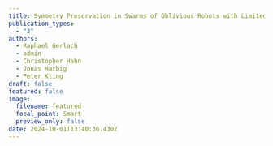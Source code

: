 ```yaml
---
title: Symmetry Preservation in Swarms of Oblivious Robots with Limited Visibility
publication_types:
  - "3"
authors:
  - Raphael Gerlach
  - admin
  - Christopher Hahn
  - Jonas Harbig
  - Peter Kling
draft: false
featured: false
image:
  filename: featured
  focal_point: Smart
  preview_only: false
date: 2024-10-01T13:40:36.430Z
---
```

